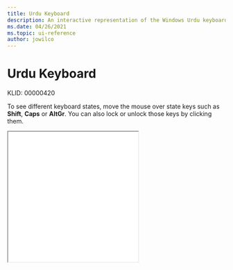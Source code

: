 ```yaml
---
title: Urdu Keyboard
description: An interactive representation of the Windows Urdu keyboard. To see different keyboard states, click or move the mouse over the state keys.
ms.date: 04/26/2021
ms.topic: ui-reference
author: jowilco
---
```


# Urdu Keyboard

KLID: 00000420

To see different keyboard states, move the mouse over state keys such as **Shift**, **Caps** or **AltGr**. You can also lock or unlock those keys by clicking them.

<iframe src="kbdurdu.html" height="300"></iframe>
